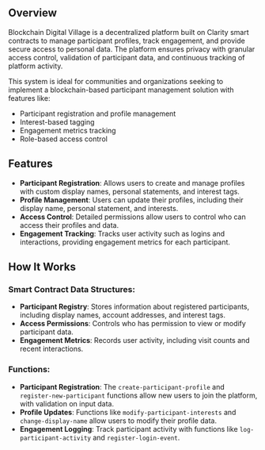 
## Overview

Blockchain Digital Village is a decentralized platform built on Clarity smart contracts to manage participant profiles, track engagement, and provide secure access to personal data. The platform ensures privacy with granular access control, validation of participant data, and continuous tracking of platform activity. 

This system is ideal for communities and organizations seeking to implement a blockchain-based participant management solution with features like:
- Participant registration and profile management
- Interest-based tagging
- Engagement metrics tracking
- Role-based access control

## Features

- **Participant Registration**: Allows users to create and manage profiles with custom display names, personal statements, and interest tags.
- **Profile Management**: Users can update their profiles, including their display name, personal statement, and interests.
- **Access Control**: Detailed permissions allow users to control who can access their profiles and data.
- **Engagement Tracking**: Tracks user activity such as logins and interactions, providing engagement metrics for each participant.

## How It Works

### Smart Contract Data Structures:
- **Participant Registry**: Stores information about registered participants, including display names, account addresses, and interest tags.
- **Access Permissions**: Controls who has permission to view or modify participant data.
- **Engagement Metrics**: Records user activity, including visit counts and recent interactions.

### Functions:
- **Participant Registration**: The `create-participant-profile` and `register-new-participant` functions allow new users to join the platform, with validation on input data.
- **Profile Updates**: Functions like `modify-participant-interests` and `change-display-name` allow users to modify their profile data.
- **Engagement Logging**: Track participant activity with functions like `log-participant-activity` and `register-login-event`.
